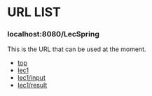 # URL LIST

### localhost:8080/LecSpring

This is the URL that can be used at the moment.

* [top](http://localhost:8080/LecSpring/top)
* [lec1](http://localhost:8080/LecSpring/lec1)
* [lec1/input](http://localhost:8080/LecSpring/lec1/input)
* [lec1/result](http://localhost:8080/LecSpring/lec1/result)